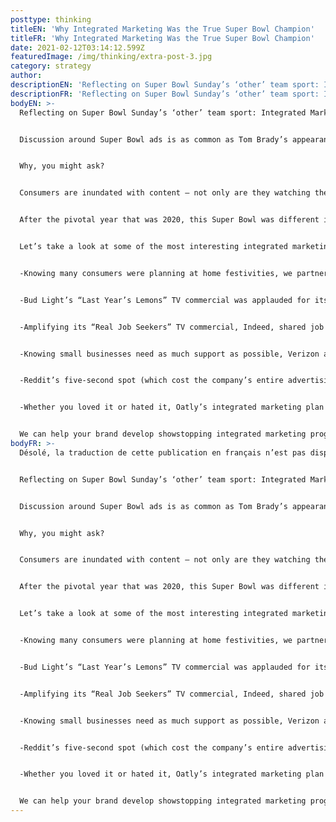 ```yaml
---
posttype: thinking
titleEN: 'Why Integrated Marketing Was the True Super Bowl Champion'
titleFR: 'Why Integrated Marketing Was the True Super Bowl Champion'
date: 2021-02-12T03:14:12.599Z
featuredImage: /img/thinking/extra-post-3.jpg
category: strategy
author:
descriptionEN: 'Reflecting on Super Bowl Sunday’s ‘other’ team sport: Integrated Marketing'
descriptionFR: 'Reflecting on Super Bowl Sunday’s ‘other’ team sport: Integrated Marketing'
bodyEN: >-
  Reflecting on Super Bowl Sunday’s ‘other’ team sport: Integrated Marketing


  Discussion around Super Bowl ads is as common as Tom Brady’s appearance in the NFL’s championship game - many are quick to call the ‘winners’ and ‘losers’ from the commercial breaks, but more discussion ought to be had around the brand building done offscreen.


  Why, you might ask?


  Consumers are inundated with content – not only are they watching the game on TV, but they’re also following along on social media, possibly multitasking and not 100% focused on every single ad. Brands need to think strategically and use different disciplines and channels to ensure their investment in that :30 second spot is ‘worth it,’ and developing an integrated marketing plan around it helps that great creative work smarter.


  After the pivotal year that was 2020, this Super Bowl was different in many ways, including its marketing. While some brands pulled out of traditional advertising, others joined in for the first time. From legacy advertisers to startups, CPG to tech, regardless of their end goal one thing rings true: brand building is always integrated.


  Let’s take a look at some of the most interesting integrated marketing programs surrounding the Super Bowl. Some focus on amplifying a Super Bowl spot, others aim to create a different experience for a socially distanced Super Bowl:


  -Knowing many consumers were planning at home festivities, we partnered with our client Anheuser-Busch to elevate game day celebrations nationwide with the Stella Stadium Bites kit. Crafted by Blue Apron, every kit came with four delicious recipes alongside four limited-edition Stella Artois Chalices.


  -Bud Light’s “Last Year’s Lemons” TV commercial was applauded for its entertainment value, but it stayed top of consumers’ minds due to its delivery partnership with Drizly. Bringing the excitement of trying a new drink to consumers’ homes, the brand tailored Drizly push notifications to focus on its Lemonade Seltzer, shortly after the commercial aired.


  -Amplifying its “Real Job Seekers” TV commercial, Indeed, shared job postings from other Super Bowl advertisers on its Twitter page throughout the game. While the first-time advertiser received some backlash for its use of the same few seconds of stock video as Guaranteed Rate, the brand was able to use its social media strategy to both change the conversation about its commercial and endear itself to consumers.


  -Knowing small businesses need as much support as possible, Verizon aired its Big Concert for Small Business. Following the Super Bowl, it featured performances from stars like Christina Aguilera, Alicia Keys, H.E.R, Miley Cyrus, Brittany Howard, Eric Church and Jazmine Sullivan. To promote, the brand partnered with its artists on social media content targeted to game viewers following along on social media.


  -Reddit’s five-second spot (which cost the company’s entire advertising budget) signaled support of the r/WallStreetBets community and generated media coverage from a variety of outlets, including CNBC, The New York Times, Variety and HYPEBEAST. Interestingly, Reddit doubled its valuation the week following, largely due to a surge in new users as a result of the role r/WallStreetBets has played in the GameStop trading frenzy.


  -Whether you loved it or hated it, Oatly’s integrated marketing plan allowed it to become a pop culture phenomenon. Airing a polarizing TV commercial that was banned in Sweden, Oatly braced for backlash by releasing t-shirts that said, “I totally hated the Oatly commercial,” which sold out in under five minutes. This move not only caused Oatly to trend on social platforms, but generated earned media for the brand, possibly making it an overnight household name.


  We can help your brand develop showstopping integrated marketing programs, email us at info@mosaic.com.
bodyFR: >-
  Désolé, la traduction de cette publication en français n’est pas disponible.


  Reflecting on Super Bowl Sunday’s ‘other’ team sport: Integrated Marketing


  Discussion around Super Bowl ads is as common as Tom Brady’s appearance in the NFL’s championship game - many are quick to call the ‘winners’ and ‘losers’ from the commercial breaks, but more discussion ought to be had around the brand building done offscreen.


  Why, you might ask?


  Consumers are inundated with content – not only are they watching the game on TV, but they’re also following along on social media, possibly multitasking and not 100% focused on every single ad. Brands need to think strategically and use different disciplines and channels to ensure their investment in that :30 second spot is ‘worth it,’ and developing an integrated marketing plan around it helps that great creative work smarter.


  After the pivotal year that was 2020, this Super Bowl was different in many ways, including its marketing. While some brands pulled out of traditional advertising, others joined in for the first time. From legacy advertisers to startups, CPG to tech, regardless of their end goal one thing rings true: brand building is always integrated.


  Let’s take a look at some of the most interesting integrated marketing programs surrounding the Super Bowl. Some focus on amplifying a Super Bowl spot, others aim to create a different experience for a socially distanced Super Bowl:


  -Knowing many consumers were planning at home festivities, we partnered with our client Anheuser-Busch to elevate game day celebrations nationwide with the Stella Stadium Bites kit. Crafted by Blue Apron, every kit came with four delicious recipes alongside four limited-edition Stella Artois Chalices.


  -Bud Light’s “Last Year’s Lemons” TV commercial was applauded for its entertainment value, but it stayed top of consumers’ minds due to its delivery partnership with Drizly. Bringing the excitement of trying a new drink to consumers’ homes, the brand tailored Drizly push notifications to focus on its Lemonade Seltzer, shortly after the commercial aired.


  -Amplifying its “Real Job Seekers” TV commercial, Indeed, shared job postings from other Super Bowl advertisers on its Twitter page throughout the game. While the first-time advertiser received some backlash for its use of the same few seconds of stock video as Guaranteed Rate, the brand was able to use its social media strategy to both change the conversation about its commercial and endear itself to consumers.


  -Knowing small businesses need as much support as possible, Verizon aired its Big Concert for Small Business. Following the Super Bowl, it featured performances from stars like Christina Aguilera, Alicia Keys, H.E.R, Miley Cyrus, Brittany Howard, Eric Church and Jazmine Sullivan. To promote, the brand partnered with its artists on social media content targeted to game viewers following along on social media.


  -Reddit’s five-second spot (which cost the company’s entire advertising budget) signaled support of the r/WallStreetBets community and generated media coverage from a variety of outlets, including CNBC, The New York Times, Variety and HYPEBEAST. Interestingly, Reddit doubled its valuation the week following, largely due to a surge in new users as a result of the role r/WallStreetBets has played in the GameStop trading frenzy.


  -Whether you loved it or hated it, Oatly’s integrated marketing plan allowed it to become a pop culture phenomenon. Airing a polarizing TV commercial that was banned in Sweden, Oatly braced for backlash by releasing t-shirts that said, “I totally hated the Oatly commercial,” which sold out in under five minutes. This move not only caused Oatly to trend on social platforms, but generated earned media for the brand, possibly making it an overnight household name.


  We can help your brand develop showstopping integrated marketing programs, email us at info@mosaic.com.
---
```


